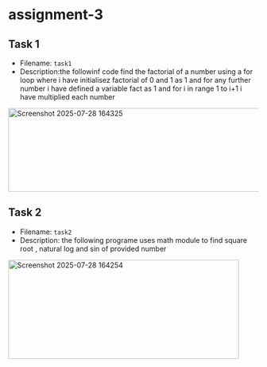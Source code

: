 # assignment-3


## Task 1
- Filename: `task1`
-  Description:the followinf code find the factorial of a number using a for loop where i have initialisez factorial of 0 and 1 as 1 and for any further number i have defined a variable fact as 1 and for i in range 1 to i+1 i have multiplied each number 
<img width="1075" height="168" alt="Screenshot 2025-07-28 164325" src="https://github.com/user-attachments/assets/e297052d-ea88-4f7d-b929-47e333882e19" />

##  Task 2
- Filename: `task2`
- Description: the following programe uses math module to find square root , natural log and sin of provided number 
<img width="464" height="199" alt="Screenshot 2025-07-28 164254" src="https://github.com/user-attachments/assets/9ce37a79-4e27-4300-85e9-e27dafa3eaf1" />
